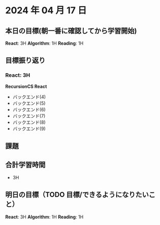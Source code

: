 # 2024 年 04 月 17 日

## 本日の目標(朝一番に確認してから学習開始)

**React**: 3H
**Algorithm**: 1H
**Reading**: 1H

## 目標振り返り

### React: 3H

**RecursionCS React**

-   バックエンド(4)
-   バックエンド(5)
-   バックエンド(6)
-   バックエンド(7)
-   バックエンド(8)
-   バックエンド(9)

## 課題

## 合計学習時間

-   3H

## 明日の目標（TODO 目標/できるようになりたいこと）

**React**: 3H
**Algorithm**: 1H
**Reading**: 1H
